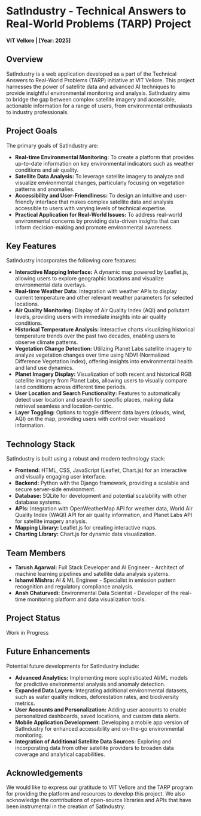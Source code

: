 # SatIndustry - Technical Answers to Real-World Problems (TARP) Project

**VIT Vellore | [Year: 2025]**

## Overview

SatIndustry is a web application developed as a part of the Technical Answers to Real-World Problems (TARP) initiative at VIT Vellore. This project harnesses the power of satellite data and advanced AI techniques to provide insightful environmental monitoring and analysis.  SatIndustry aims to bridge the gap between complex satellite imagery and accessible, actionable information for a range of users, from environmental enthusiasts to industry professionals.

## Project Goals

The primary goals of SatIndustry are:

*   **Real-time Environmental Monitoring:** To create a platform that provides up-to-date information on key environmental indicators such as weather conditions and air quality.
*   **Satellite Data Analysis:** To leverage satellite imagery to analyze and visualize environmental changes, particularly focusing on vegetation patterns and anomalies.
*   **Accessibility and User-Friendliness:** To design an intuitive and user-friendly interface that makes complex satellite data and analysis accessible to users with varying levels of technical expertise.
*   **Practical Application for Real-World Issues:** To address real-world environmental concerns by providing data-driven insights that can inform decision-making and promote environmental awareness.

## Key Features

SatIndustry incorporates the following core features:

*   **Interactive Mapping Interface:** A dynamic map powered by Leaflet.js, allowing users to explore geographic locations and visualize environmental data overlays.
*   **Real-time Weather Data:** Integration with weather APIs to display current temperature and other relevant weather parameters for selected locations.
*   **Air Quality Monitoring:**  Display of Air Quality Index (AQI) and pollutant levels, providing users with immediate insights into air quality conditions.
*   **Historical Temperature Analysis:**  Interactive charts visualizing historical temperature trends over the past two decades, enabling users to observe climate patterns.
*   **Vegetation Change Detection:**  Utilizing Planet Labs satellite imagery to analyze vegetation changes over time using NDVI (Normalized Difference Vegetation Index), offering insights into environmental health and land use dynamics.
*   **Planet Imagery Display:**  Visualization of both recent and historical RGB satellite imagery from Planet Labs, allowing users to visually compare land conditions across different time periods.
*   **User Location and Search Functionality:**  Features to automatically detect user location and search for specific places, making data retrieval seamless and location-centric.
*   **Layer Toggling:**  Options to toggle different data layers (clouds, wind, AQI) on the map, providing users with control over visualized information.

## Technology Stack

SatIndustry is built using a robust and modern technology stack:

*   **Frontend:** HTML, CSS, JavaScript (Leaflet, Chart.js) for an interactive and visually engaging user interface.
*   **Backend:** Python with the Django framework, providing a scalable and secure server-side environment.
*   **Database:** SQLite for development and potential scalability with other database systems.
*   **APIs:** Integration with OpenWeatherMap API for weather data, World Air Quality Index (WAQI) API for air quality information, and Planet Labs API for satellite imagery analysis.
*   **Mapping Library:** Leaflet.js for creating interactive maps.
*   **Charting Library:** Chart.js for dynamic data visualization.

## Team Members

*   **Tarush Agarwal:** Full Stack Developer and AI Engineer - Architect of machine learning pipelines and satellite data analysis systems.
*   **Ishanvi Mishra:** AI & ML Engineer - Specialist in emission pattern recognition and regulatory compliance analysis.
*   **Ansh Chaturvedi:** Environmental Data Scientist - Developer of the real-time monitoring platform and data visualization tools.

## Project Status

Work in Progress

## Future Enhancements

Potential future developments for SatIndustry include:

*   **Advanced Analytics:** Implementing more sophisticated AI/ML models for predictive environmental analysis and anomaly detection.
*   **Expanded Data Layers:** Integrating additional environmental datasets, such as water quality indices, deforestation rates, and biodiversity metrics.
*   **User Accounts and Personalization:**  Adding user accounts to enable personalized dashboards, saved locations, and custom data alerts.
*   **Mobile Application Development:**  Developing a mobile app version of SatIndustry for enhanced accessibility and on-the-go environmental monitoring.
*   **Integration of Additional Satellite Data Sources:**  Exploring and incorporating data from other satellite providers to broaden data coverage and analytical capabilities.

## Acknowledgements

We would like to express our gratitude to VIT Vellore and the TARP program for providing the platform and resources to develop this project. We also acknowledge the contributions of open-source libraries and APIs that have been instrumental in the creation of SatIndustry.
